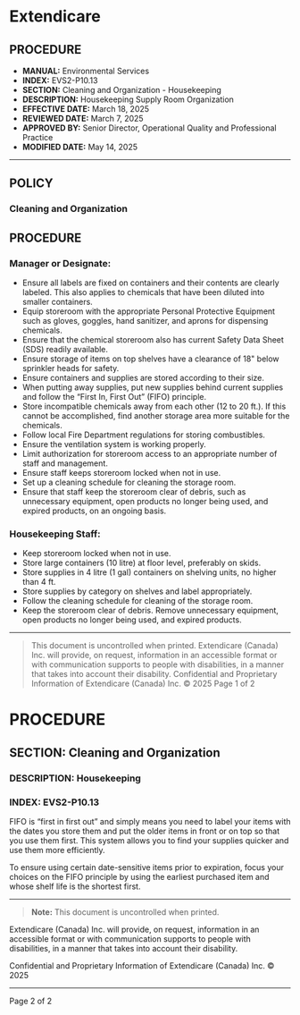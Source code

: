 # Extendicare

## PROCEDURE

- **MANUAL:** Environmental Services
- **INDEX:** EVS2-P10.13
- **SECTION:** Cleaning and Organization - Housekeeping
- **DESCRIPTION:** Housekeeping Supply Room Organization
- **EFFECTIVE DATE:** March 18, 2025
- **REVIEWED DATE:** March 7, 2025
- **APPROVED BY:** Senior Director, Operational Quality and Professional Practice
- **MODIFIED DATE:** May 14, 2025

----

## POLICY

### Cleaning and Organization

## PROCEDURE

### Manager or Designate:
- Ensure all labels are fixed on containers and their contents are clearly labeled. This also applies to chemicals that have been diluted into smaller containers.
- Equip storeroom with the appropriate Personal Protective Equipment such as gloves, goggles, hand sanitizer, and aprons for dispensing chemicals.
- Ensure that the chemical storeroom also has current Safety Data Sheet (SDS) readily available.
- Ensure storage of items on top shelves have a clearance of 18" below sprinkler heads for safety.
- Ensure containers and supplies are stored according to their size.
- When putting away supplies, put new supplies behind current supplies and follow the “First In, First Out” (FIFO) principle.
- Store incompatible chemicals away from each other (12 to 20 ft.). If this cannot be accomplished, find another storage area more suitable for the chemicals.
- Follow local Fire Department regulations for storing combustibles.
- Ensure the ventilation system is working properly.
- Limit authorization for storeroom access to an appropriate number of staff and management.
- Ensure staff keeps storeroom locked when not in use.
- Set up a cleaning schedule for cleaning the storage room.
- Ensure that staff keep the storeroom clear of debris, such as unnecessary equipment, open products no longer being used, and expired products, on an ongoing basis.

### Housekeeping Staff:
- Keep storeroom locked when not in use.
- Store large containers (10 litre) at floor level, preferably on skids.
- Store supplies in 4 litre (1 gal) containers on shelving units, no higher than 4 ft.
- Store supplies by category on shelves and label appropriately.
- Follow the cleaning schedule for cleaning of the storage room.
- Keep the storeroom clear of debris. Remove unnecessary equipment, open products no longer being used, and expired products.

----

> This document is uncontrolled when printed.
> Extendicare (Canada) Inc. will provide, on request, information in an accessible format or with communication supports to people with disabilities, in a manner that takes into account their disability. Confidential and Proprietary Information of Extendicare (Canada) Inc. © 2025
> Page 1 of 2

# PROCEDURE

## SECTION: Cleaning and Organization

### DESCRIPTION: Housekeeping

### INDEX: EVS2-P10.13

FIFO is “first in first out” and simply means you need to label your items with the dates you store them and put the older items in front or on top so that you use them first. This system allows you to find your supplies quicker and use them more efficiently.

To ensure using certain date-sensitive items prior to expiration, focus your choices on the FIFO principle by using the earliest purchased item and whose shelf life is the shortest first.

----

> **Note:** This document is uncontrolled when printed.

Extendicare (Canada) Inc. will provide, on request, information in an accessible format or with communication supports to people with disabilities, in a manner that takes into account their disability.

Confidential and Proprietary Information of Extendicare (Canada) Inc. © 2025

----

Page 2 of 2